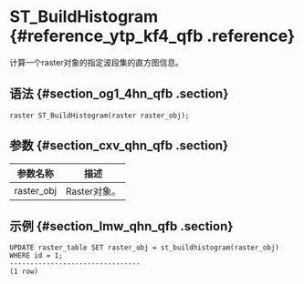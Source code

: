 # ST\_BuildHistogram {#reference_ytp_kf4_qfb .reference}

计算一个raster对象的指定波段集的直方图信息。

## 语法 {#section_og1_4hn_qfb .section}

```
raster ST_BuildHistogram(raster raster_obj);
```

## 参数 {#section_cxv_qhn_qfb .section}

|参数名称|描述|
|----|--|
|raster\_obj|Raster对象。|

## 示例 {#section_lmw_qhn_qfb .section}

```
UPDATE raster_table SET raster_obj = st_buildhistogram(raster_obj) WHERE id = 1;
--------------------------------
(1 row)
```

